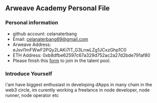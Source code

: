 ## Arweave Academy Personal File

### Personal information

- github account: celanaterbang
- Email: celanaterbang69@gmail.com
- Arweave Address: eJsvl1mFWwF2PQy2LAKi7IT_G3LnwLZg1JCxzGhp1C0
- ETH Address: 0xb8dfbe62597c67a329d752ac2a27d2bde791af80
- Please finish this [form](https://docs.google.com/forms/d/e/1FAIpQLSfWA5fIIcBgmRppm3jNz5vmf9Mai_QMVil-2pO4r7YKn_Zhtw/viewform?usp=sf_link) to join in the talent pool.

### Introduce Yourself
 i'am have biggest enthusiast in developing dApps in many chain in the web3 circle, im curently working a freelance in node developer, node runner, node operator etc
